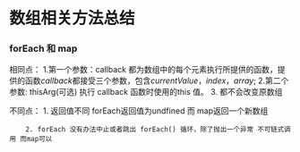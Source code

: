 # 数组相关方法总结

### forEach 和 map

相同点：
        1.第一个参数：callback
                都为数组中的每个元素执行所提供的函数，提供的函数*callback*都接受三个参数，包含*currentValue*，*index*，*array*;
        2.第二个参数: thisArg(可选) 
                执行 callback 函数时使用的this 值。
        3. 都不会改变原数组

不同点：
        1. 返回值不同 forEach返回值为undfined 而 map返回一个新数组

        2. forEach 没有办法中止或者跳出 forEach() 循环，除了抛出一个异常 不可链式调用 而map可以
  